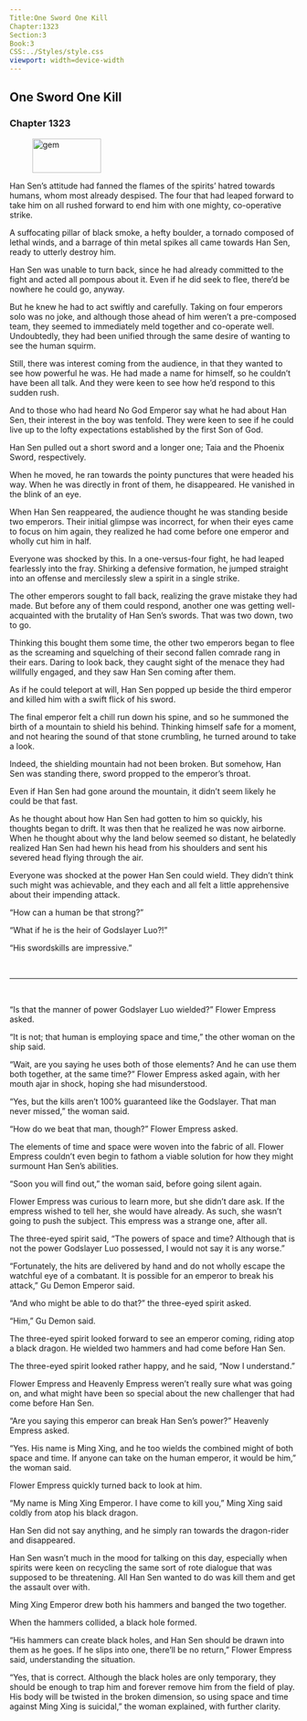 ```yaml
---
Title:One Sword One Kill 
Chapter:1323 
Section:3 
Book:3 
CSS:../Styles/style.css 
viewport: width=device-width
---
```

  
## One Sword One Kill
### Chapter 1323
  
<figure>
	<img src="../Images/gem.gif" alt="gem" id="gem" width="120" height="60" />
</figure>
  

  
Han Sen’s attitude had fanned the flames of the spirits’ hatred towards humans, whom most already despised. The four that had leaped forward to take him on all rushed forward to end him with one mighty, co-operative strike.

A suffocating pillar of black smoke, a hefty boulder, a tornado composed of lethal winds, and a barrage of thin metal spikes all came towards Han Sen, ready to utterly destroy him.

Han Sen was unable to turn back, since he had already committed to the fight and acted all pompous about it. Even if he did seek to flee, there’d be nowhere he could go, anyway.

But he knew he had to act swiftly and carefully. Taking on four emperors solo was no joke, and although those ahead of him weren’t a pre-composed team, they seemed to immediately meld together and co-operate well. Undoubtedly, they had been unified through the same desire of wanting to see the human squirm.

Still, there was interest coming from the audience, in that they wanted to see how powerful he was. He had made a name for himself, so he couldn’t have been all talk. And they were keen to see how he’d respond to this sudden rush.

And to those who had heard No God Emperor say what he had about Han Sen, their interest in the boy was tenfold. They were keen to see if he could live up to the lofty expectations established by the first Son of God.

Han Sen pulled out a short sword and a longer one; Taia and the Phoenix Sword, respectively.

When he moved, he ran towards the pointy punctures that were headed his way. When he was directly in front of them, he disappeared. He vanished in the blink of an eye.

When Han Sen reappeared, the audience thought he was standing beside two emperors. Their initial glimpse was incorrect, for when their eyes came to focus on him again, they realized he had come before one emperor and wholly cut him in half.

Everyone was shocked by this. In a one-versus-four fight, he had leaped fearlessly into the fray. Shirking a defensive formation, he jumped straight into an offense and mercilessly slew a spirit in a single strike.

The other emperors sought to fall back, realizing the grave mistake they had made. But before any of them could respond, another one was getting well-acquainted with the brutality of Han Sen’s swords. That was two down, two to go.

Thinking this bought them some time, the other two emperors began to flee as the screaming and squelching of their second fallen comrade rang in their ears. Daring to look back, they caught sight of the menace they had willfully engaged, and they saw Han Sen coming after them.

As if he could teleport at will, Han Sen popped up beside the third emperor and killed him with a swift flick of his sword.

The final emperor felt a chill run down his spine, and so he summoned the birth of a mountain to shield his behind. Thinking himself safe for a moment, and not hearing the sound of that stone crumbling, he turned around to take a look.

Indeed, the shielding mountain had not been broken. But somehow, Han Sen was standing there, sword propped to the emperor’s throat.

Even if Han Sen had gone around the mountain, it didn’t seem likely he could be that fast.

As he thought about how Han Sen had gotten to him so quickly, his thoughts began to drift. It was then that he realized he was now airborne. When he thought about why the land below seemed so distant, he belatedly realized Han Sen had hewn his head from his shoulders and sent his severed head flying through the air.

Everyone was shocked at the power Han Sen could wield. They didn’t think such might was achievable, and they each and all felt a little apprehensive about their impending attack.

“How can a human be that strong?”

“What if he is the heir of Godslayer Luo?!”

“His swordskills are impressive.”

<br>

*****

<br>

“Is that the manner of power Godslayer Luo wielded?” Flower Empress asked.

“It is not; that human is employing space and time,” the other woman on the ship said.

“Wait, are you saying he uses both of those elements? And he can use them both together, at the same time?” Flower Empress asked again, with her mouth ajar in shock, hoping she had misunderstood.

“Yes, but the kills aren’t 100% guaranteed like the Godslayer. That man never missed,” the woman said.

“How do we beat that man, though?” Flower Empress asked.

The elements of time and space were woven into the fabric of all. Flower Empress couldn’t even begin to fathom a viable solution for how they might surmount Han Sen’s abilities.

“Soon you will find out,” the woman said, before going silent again.

Flower Empress was curious to learn more, but she didn’t dare ask. If the empress wished to tell her, she would have already. As such, she wasn’t going to push the subject. This empress was a strange one, after all.

The three-eyed spirit said, “The powers of space and time? Although that is not the power Godslayer Luo possessed, I would not say it is any worse.”

“Fortunately, the hits are delivered by hand and do not wholly escape the watchful eye of a combatant. It is possible for an emperor to break his attack,” Gu Demon Emperor said.

“And who might be able to do that?” the three-eyed spirit asked.

“Him,” Gu Demon said.

The three-eyed spirit looked forward to see an emperor coming, riding atop a black dragon. He wielded two hammers and had come before Han Sen.

The three-eyed spirit looked rather happy, and he said, “Now I understand.”

Flower Empress and Heavenly Empress weren’t really sure what was going on, and what might have been so special about the new challenger that had come before Han Sen.

“Are you saying this emperor can break Han Sen’s power?” Heavenly Empress asked.

“Yes. His name is Ming Xing, and he too wields the combined might of both space and time. If anyone can take on the human emperor, it would be him,” the woman said.

Flower Empress quickly turned back to look at him.

“My name is Ming Xing Emperor. I have come to kill you,” Ming Xing said coldly from atop his black dragon.

Han Sen did not say anything, and he simply ran towards the dragon-rider and disappeared.

Han Sen wasn’t much in the mood for talking on this day, especially when spirits were keen on recycling the same sort of rote dialogue that was supposed to be threatening. All Han Sen wanted to do was kill them and get the assault over with.

Ming Xing Emperor drew both his hammers and banged the two together.

When the hammers collided, a black hole formed.

“His hammers can create black holes, and Han Sen should be drawn into them as he goes. If he slips into one, there’ll be no return,” Flower Empress said, understanding the situation.

“Yes, that is correct. Although the black holes are only temporary, they should be enough to trap him and forever remove him from the field of play. His body will be twisted in the broken dimension, so using space and time against Ming Xing is suicidal,” the woman explained, with further clarity.